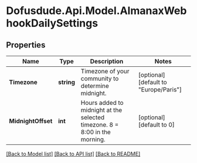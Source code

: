 # Dofusdude.Api.Model.AlmanaxWebhookDailySettings

## Properties

Name | Type | Description | Notes
------------ | ------------- | ------------- | -------------
**Timezone** | **string** | Timezone of your community to determine midnight. | [optional] [default to "Europe/Paris"]
**MidnightOffset** | **int** | Hours added to midnight at the selected timezone. 8 &#x3D; 8:00 in the morning. | [optional] [default to 0]

[[Back to Model list]](../README.md#documentation-for-models) [[Back to API list]](../README.md#documentation-for-api-endpoints) [[Back to README]](../README.md)

